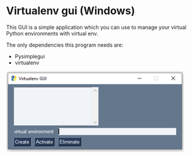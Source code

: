# Virtualenv gui (Windows)

This GUI is a simple application which you can use to manage your virtual Python environments with virtual env.

The only dependencies this program needs are: 

- Pysimplegui
- virtualenv

![](https://github.com/Guillermo-C-A/python-virtualenv-gui/blob/master/example.PNG)
